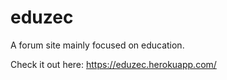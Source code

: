 # eduzec
A forum site mainly focused on education.

Check it out here: https://eduzec.herokuapp.com/


